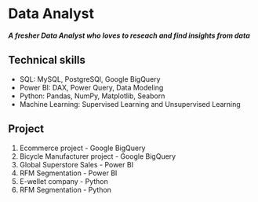 # Data Analyst
 ***A fresher Data Analyst who loves to reseach and find insights from data***
## Technical skills
  - SQL: MySQL, PostgreSQl, Google BigQuery
  - Power BI: DAX, Power Query, Data Modeling
  - Python: Pandas, NumPy, Matplotlib, Seaborn
  - Machine Learning: Supervised Learning and Unsupervised Learning
## **Project**
1. Ecommerce project - Google BigQuery
2. Bicycle Manufacturer project - Google BigQuery
3. Global Superstore Sales - Power BI
4. RFM Segmentation - Power BI
5. E-wellet company - Python
6. RFM Segmentation - Python


